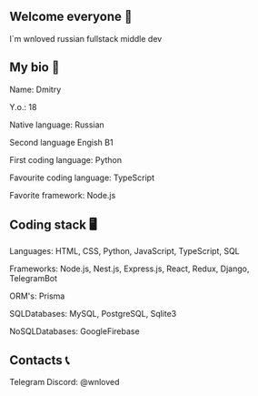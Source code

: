 ## Welcome everyone 👋
I`m wnloved russian fullstack middle dev
## My bio 📃
Name: Dmitry

Y.o.: 18

Native language: Russian

Second language Engish B1

First coding language: Python

Favourite coding language: TypeScript

Favorite framework: Node.js
## Coding stack 🖥️
Languages: HTML, CSS, Python, JavaScript, TypeScript, SQL

Frameworks: Node.js, Nest.js, Express.js, React, Redux, Django, TelegramBot

ORM's: Prisma

SQLDatabases: MySQL, PostgreSQL, Sqlite3

NoSQLDatabases: GoogleFirebase
## Contacts 📞
Telegram Discord: @wnloved

